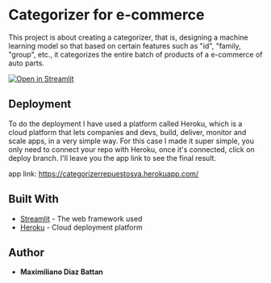 # Categorizer for e-commerce

This project is about creating a categorizer, that is, designing a machine learning model so that based on certain features such as "id", "family, "group", etc., it categorizes the entire batch of products of a e-commerce of auto parts.

[![Open in Streamlit](https://static.streamlit.io/badges/streamlit_badge_black_white.svg)](https://share.streamlit.io/maxidiazbattan/streamlit-categorizador-repuestosya/main/app.py)


## Deployment

To do the deployment I have used a platform called Heroku, which is a cloud platform that lets companies and devs, build, deliver, monitor and scale apps, in a very simple way. For this case I made it super simple, you only need to connect your repo with Heroku, once it's connected, click on deploy branch. I'll leave you the app link to see the final result. 

app link: https://categorizerrepuestosya.herokuapp.com/
## Built With

* [Streamlit](https://streamlit.io/) - The web framework used
* [Heroku](https://devcenter.heroku.com/) -  Cloud deployment platform


## Author

* **Maximiliano Diaz Battan** 
